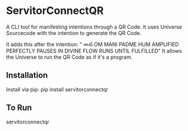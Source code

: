 # ServitorConnectQR

A CLI tool for manifesting intentions through a QR Code.
It uses Universe Sourcecode with the intention to generate the QR Code.

It adds this after the intention: " ∞ॐ OM MANI PADME HUM AMPLIFIED PERFECTLY PAUSES IN DIVINE FLOW RUNS UNTIL FULFILLED"
It allows the Universe to run the QR Code as if it's a program.

## Installation
Install via pip: pip install servitorconnectqr

## To Run
servitorconnectqr